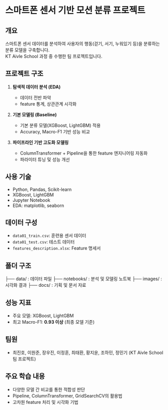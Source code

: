 #  스마트폰 센서 기반 모션 분류 프로젝트

##  개요
스마트폰 센서 데이터를 분석하여 사용자의 행동(걷기, 서기, 누워있기 등)을 분류하는 분류 모델을 구축합니다.  
KT Aivle School 과정 중 수행한 팀 프로젝트입니다.

##  프로젝트 구조
1. **탐색적 데이터 분석 (EDA)**  
   - 데이터 전반 파악  
   - feature 통계, 상관관계 시각화

2. **기본 모델링 (Baseline)**  
   - 기본 분류 모델(XGBoost, LightGBM) 적용  
   - Accuracy, Macro-F1 기반 성능 비교

3. **파이프라인 기반 고도화 모델링**  
   - ColumnTransformer + Pipeline을 통한 feature 엔지니어링 자동화  
   - 파라미터 튜닝 및 성능 개선

##  사용 기술
- Python, Pandas, Scikit-learn
- XGBoost, LightGBM
- Jupyter Notebook
- EDA: matplotlib, seaborn

##  데이터 구성
- `data01_train.csv`: 훈련용 센서 데이터
- `data01_test.csv`: 테스트 데이터
- `features_description.xlsx`: Feature 명세서

##  폴더 구조
├── data/ : 데이터 파일
├── notebooks/ : 분석 및 모델링 노트북
├── images/ : 시각화 결과
├── docs/ : 기획 및 문서 자료


##  성능 지표
- 주요 모델: XGBoost, LightGBM
- 최고 Macro-F1: **0.93 이상** (최종 모델 기준)

##  팀원
- 최진호, 이원준, 장우진, 이정훈, 최태환, 황지윤, 조하민, 정민기   (KT Aivle School 팀 프로젝트)

##  주요 학습 내용
- 다양한 모델 간 비교를 통한 적합성 판단
- Pipeline, ColumnTransformer, GridSearchCV의 활용법
- 고차원 feature 처리 및 시각화 기법
